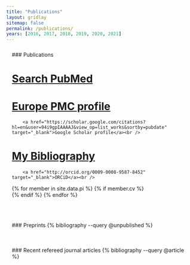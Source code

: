 ```yaml
---
title: "Publications"
layout: gridlay
sitemap: false
permalink: /publications/
years: [2016, 2017, 2018, 2019, 2020, 2021]
---
```


<style>
.jumbotron{
    padding:3%;
    padding-bottom:10px;
    padding-top:10px;
    margin-top:10px;
    margin-bottom:30px;
}
</style>

<div class="jumbotron">
### Publications



<p>

#        <a href="http://pubmed.ncbi.nlm.nih.gov/?term=%28%28Weeks+DE%5BAuthor%5D%29+NOT+%28Weeks+David+E%5BAuthor%5D%29%29+NOT+%2831878736%29&amp;sort=date" target="_blank">Search PubMed</a><br />
#        <a href="http://europepmc.org/authors/0000-0001-9410-7228" target="_blank">Europe PMC profile</a><br />
        <a href="https://scholar.google.com/citations?hl=en&user=94i9gpIAAAAJ&view_op=list_works&sortby=pubdate" target="_blank">Google Scholar profile</a><br />
#        <a href="http://www.ncbi.nlm.nih.gov/sites/myncbi/daniel.weeks.2/bibliography/47194278/public/?sort=date&amp;direction=descending" target="_blank">My Bibliography</a><br />
        <a href="http://orcid.org/0009-0008-9587-8452" target="_blank">ORCiD</a><br />
{% for member in site.data.pi %}
{% if member.cv %} <a href="{{ site.url }}{{ site.baseurl }}/{{ member.cv }}" target="_blank"><i class="ai ai-cv-square ai-3x"></i></a> <br /> {% endif %}
{% endfor %}        
</p>
</div>


<div class="jumbotron">
### Preprints
{% bibliography --query @unpublished %}
</div>

<div class="jumbotron">
### Recent refereed journal articles
{% bibliography --query @article %}
</div>

